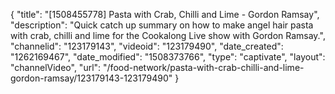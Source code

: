{
    "title": "[1508455778] Pasta with Crab, Chilli and Lime - Gordon Ramsay",
    "description": "Quick catch up summary on how to make angel hair pasta with crab, chilli and lime for the Cookalong Live show with Gordon Ramsay.",
    "channelid": "123179143",
    "videoid": "123179490",
    "date_created": "1262169467",
    "date_modified": "1508373766",
    "type": "captivate",
    "layout": "channelVideo",
    "url": "\/food-network\/pasta-with-crab-chilli-and-lime-gordon-ramsay\/123179143-123179490"
}